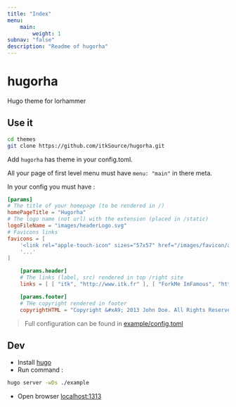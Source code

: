 ```yaml
---
title: "Index"
menu: 
    main:
        weight: 1
subnav: "false"
description: "Readme of hugorha"
---
```


# hugorha

Hugo theme for lorhammer

## Use it

```bash
cd themes
git clone https://github.com/itkSource/hugorha.git
```

Add `hugorha` has theme in your config.toml.

All your page of first level menu must have `menu: "main"` in there meta.

In your config you must have :

```toml
[params]
# The title of your homepage (to be rendered in /)
homePageTitle = "Hugorha"
# The logo name (not url) with the extension (placed in /static)
logoFileName = "images/headerLogo.svg"
# Favicons links
favicons = [
    '<link rel="apple-touch-icon" sizes="57x57" href="/images/favicon/apple-icon-57x57.png">',
    '...'
]

    [params.header]
    # The links (label, src) rendered in top /right site
    links = [ [ "itk", "http://www.itk.fr" ], [ "ForkMe ImFamous", "http://gitlab.com/itk.fr" ] ]

    [params.footer]
    # THe copyright rendered in footer
    copyrightHTML = "Copyright &#xA9; 2013 John Doe. All Rights Reserved."
```

> Full configuration can be found in [example/config.toml](https://github.com/itkSource/hugorha/blob/master/example/config.toml)

## Dev

* Install [hugo](http://gohugo.io/overview/installing/)
* Run command :

```bash 
hugo server -wDs ./example
```

* Open browser [localhost:1313](http://localhost:1313/)


